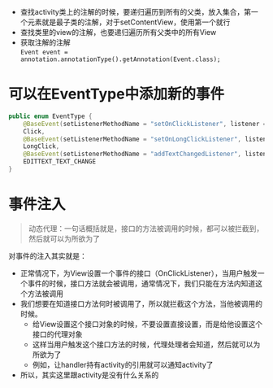 - 查找activity类上的注解的时候，要递归遍历到所有的父类，放入集合，第一个元素就是最子类的注解，对于setContentView，使用第一个就行
- 查找类里的view的注解，也要递归遍历所有父类中的所有View
- 获取注解的注解             
`Event event = annotation.annotationType().getAnnotation(Event.class);`


# 可以在EventType中添加新的事件
```java
public enum EventType {
    @BaseEvent(setListenerMethodName = "setOnClickListener", listener = View.OnClickListener.class, callBackMethodName = "onClick")
    Click,
    @BaseEvent(setListenerMethodName = "setOnLongClickListener", listener = View.OnLongClickListener.class, callBackMethodName = "onLongClick")
    LongClick,
    @BaseEvent(setListenerMethodName = "addTextChangedListener", listener = TextWatcher.class, callBackMethodName = "onTextChanged")
    EDITTEXT_TEXT_CHANGE
}
```
# 事件注入
> 动态代理：一句话概括就是，接口的方法被调用的时候，都可以被拦截到，然后就可以为所欲为了


对事件的注入其实就是：
- 正常情况下，为View设置一个事件的接口（OnClickListener），当用户触发一个事件的时候，接口方法就会被调用，通常情况下，我们只能在方法内知道这个方法被调用
- 我们想要在知道接口方法何时被调用了，所以就拦截这个方法，当他被调用的时候。
    - 给View设置这个接口对象的时候，不要设置直接设置，而是给他设置这个接口的代理对象
    - 这样当用户触发这个接口方法的时候，代理处理者会知道，然后就可以为所欲为了
    - 例如，让handler持有activity的引用就可以通知activity了
- 所以，其实这里跟activity是没有什么关系的
